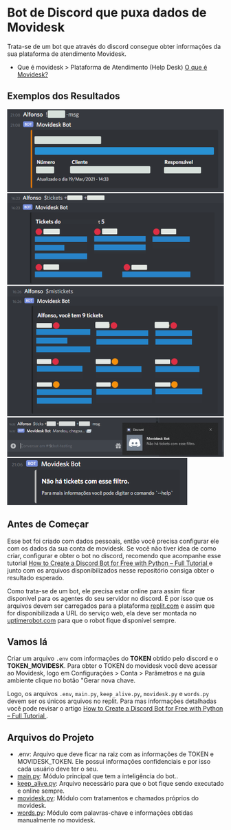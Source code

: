 # Bot de Discord que puxa dados de Movidesk

Trata-se de um bot que através do discord consegue obter informações da sua plataforma de atendimento Movidesk.

- Que é movidesk >  Plataforma de Atendimento (Help Desk) [O que é Movidesk?](https://www.movidesk.com)

## Exemplos dos Resultados

![Perguntando por um Ticket](https://github.com/Alfareiza/discordbot-movidesk/blob/main/files/resposta_ticket.png?raw=True)
![Perguntando com dois filtros](https://github.com/Alfareiza/discordbot-movidesk/blob/main/files/respostas_dois_filtros.png?raw=True)
![Meus Tickets](https://github.com/Alfareiza/discordbot-movidesk/blob/main/files/own_tickets.png?raw=True)
![Notificação do Windows](https://github.com/Alfareiza/discordbot-movidesk/blob/main/files/msg_com_notifica%C3%A7%C3%A3o.png?raw=True)
![Não há respostas](https://github.com/Alfareiza/discordbot-movidesk/blob/main/files/nao_ha_respostas.png?raw=True)


## Antes de Começar

Esse bot foi criado com dados pessoais, então você precisa configurar ele com os dados da sua conta de movidesk. Se você não tiver idea de como criar, configurar e obter o bot no discord, recomendo que acompanhe esse tutorial [How to Create a Discord Bot for Free with Python – Full Tutorial
](https://www.freecodecamp.org/news/create-a-discord-bot-with-python/) e junto com os arquivos disponibilizados nesse repositório consiga obter o resultado esperado.

Como trata-se de um bot, ele precisa estar online para assim ficar disponível para os agentes do seu servidor no discord. É por isso que os arquivos devem ser carregados para a plataforma [replit.com](https://replit.com/) e assim que for disponibilizada a URL do serviço web, ela deve ser montada no [uptimerobot.com](http://uptimerobot.com) para que o robot fique disponível sempre. 

## Vamos lá

Criar um arquivo `.env` com informações do **TOKEN** obtido pelo discord e o **TOKEN_MOVIDESK**. Para obter o TOKEN do movidesk você deve acessar ao Movidesk, logo em Configurações > Conta > Parâmetros e na guia ambiente clique no botão "Gerar nova chave.

Logo, os arquivos `.env`, `main.py`, `keep_alive.py`, `movidesk.py` e `words.py` devem ser os únicos arquivos no replit. Para mas informações detalhadas você pode revisar o artigo [How to Create a Discord Bot for Free with Python – Full Tutorial
](https://www.freecodecamp.org/news/create-a-discord-bot-with-python/).

## Arquivos do Projeto

- .env: Arquivo que deve ficar na raiz com as informações de TOKEN e MOVIDESK_TOKEN. Ele possui informações confidenciais e por isso cada usuário deve ter o seu.  
- [main.py](https://github.com/Alfareiza/discordbot-movidesk/blob/main/main.py): Módulo principal que tem a inteligência do bot..
- [keep_alive.py](https://github.com/Alfareiza/discordbot-movidesk/blob/main/keep_alive.py): Arquivo necessário para que o bot fique sendo executado e online sempre. 
- [movidesk.py](https://github.com/Alfareiza/discordbot-movidesk/blob/main/movidesk.py): Módulo com tratamentos e chamados próprios do movidesk.
- [words.py](https://github.com/Alfareiza/discordbot-movidesk/blob/main/words.py): Módulo com palavras-chave e informações obtidas manualmente no movidesk.
